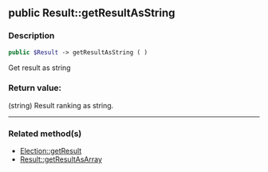 ## public Result::getResultAsString

### Description    

```php
public $Result -> getResultAsString ( )
```

Get result as string    


### Return value:   

(string) Result ranking as string.


---------------------------------------

### Related method(s)      

* [Election::getResult](../Election%20Class/public%20Election--getResult.md)    
* [Result::getResultAsArray](../Result%20Class/public%20Result--getResultAsArray.md)    
